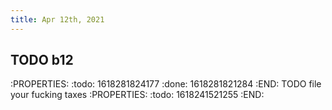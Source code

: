 ```yaml
---
title: Apr 12th, 2021
---
```


## TODO b12
:PROPERTIES:
:todo: 1618281824177
:done: 1618281821284
:END:
TODO file your fucking taxes
:PROPERTIES:
:todo: 1618241521255
:END:
